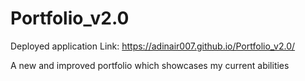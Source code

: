 # Portfolio_v2.0
Deployed application Link: https://adinair007.github.io/Portfolio_v2.0/

A new and improved portfolio which showcases my current abilities
